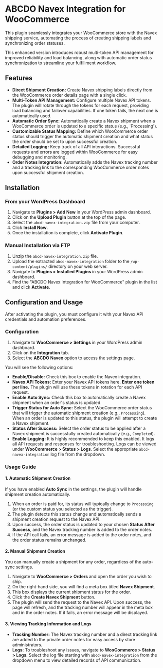 # ABCDO Navex Integration for WooCommerce

This plugin seamlessly integrates your WooCommerce store with the Navex shipping service, automating the process of creating shipping labels and synchronizing order statuses.

This enhanced version introduces robust multi-token API management for improved reliability and load balancing, along with automatic order status synchronization to streamline your fulfillment workflow.

## Features

*   **Direct Shipment Creation:** Create Navex shipping labels directly from the WooCommerce order details page with a single click.
*   **Multi-Token API Management:** Configure multiple Navex API tokens. The plugin will rotate through the tokens for each request, providing load balancing and failover capabilities. If one token fails, the next one is automatically used.
*   **Automatic Order Sync:** Automatically create a Navex shipment when a WooCommerce order is updated to a specific status (e.g., 'Processing').
*   **Customizable Status Mapping:** Define which WooCommerce order status should trigger the automatic shipment creation and what status the order should be set to upon successful creation.
*   **Detailed Logging:** Keep track of all API interactions. Successful requests and errors are logged within WooCommerce for easy debugging and monitoring.
*   **Order Notes Integration:** Automatically adds the Navex tracking number and a tracking link to the corresponding WooCommerce order notes upon successful shipment creation.

## Installation

### From your WordPress Dashboard

1.  Navigate to **Plugins > Add New** in your WordPress admin dashboard.
2.  Click on the **Upload Plugin** button at the top of the page.
3.  Select the `abcd-navex-integration.zip` file from your computer.
4.  Click **Install Now**.
5.  Once the installation is complete, click **Activate Plugin**.

### Manual Installation via FTP

1.  Unzip the `abcd-navex-integration.zip` file.
2.  Upload the extracted `abcd-navex-integration` folder to the `/wp-content/plugins/` directory on your web server.
3.  Navigate to **Plugins > Installed Plugins** in your WordPress admin dashboard.
4.  Find the "ABCDO Navex Integration for WooCommerce" plugin in the list and click **Activate**.

## Configuration and Usage

After activating the plugin, you must configure it with your Navex API credentials and automation preferences.

### Configuration

1.  Navigate to **WooCommerce > Settings** in your WordPress admin dashboard.
2.  Click on the **Integration** tab.
3.  Select the **ABCDO Navex** option to access the settings page.

You will see the following options:

*   **Enable/Disable:** Check this box to enable the Navex integration.
*   **Navex API Tokens:** Enter your Navex API tokens here. **Enter one token per line.** The plugin will use these tokens in rotation for each API request.
*   **Enable Auto Sync:** Check this box to automatically create a Navex shipment when an order's status is updated.
*   **Trigger Status for Auto Sync:** Select the WooCommerce order status that will trigger the automatic shipment creation (e.g., `Processing`). When an order is updated to this status, the plugin will attempt to create a Navex shipment.
*   **Status After Success:** Select the order status to be applied after a Navex shipment is successfully created automatically (e.g., `Completed`).
*   **Enable Logging:** It is highly recommended to keep this enabled. It logs all API requests and responses for troubleshooting. Logs can be viewed under **WooCommerce > Status > Logs**. Select the appropriate `abcd-navex-integration` log file from the dropdown.

### Usage Guide

#### 1. Automatic Shipment Creation

If you have enabled **Auto Sync** in the settings, the plugin will handle shipment creation automatically.

1.  When an order is paid for, its status will typically change to `Processing` (or the custom status you selected as the trigger).
2.  The plugin detects this status change and automatically sends a shipment creation request to the Navex API.
3.  Upon success, the order status is updated to your chosen **Status After Success**, and the Navex tracking number is added to the order notes.
4.  If the API call fails, an error message is added to the order notes, and the order status remains unchanged.

#### 2. Manual Shipment Creation

You can manually create a shipment for any order, regardless of the auto-sync settings.

1.  Navigate to **WooCommerce > Orders** and open the order you wish to ship.
2.  On the right-hand side, you will find a meta box titled **Navex Shipment**.
3.  This box displays the current shipment status for the order.
4.  Click the **Create Navex Shipment** button.
5.  The plugin will send the request to the Navex API. Upon success, the page will refresh, and the tracking number will appear in the meta box and in the order notes. If it fails, an error message will be displayed.

#### 3. Viewing Tracking Information and Logs

*   **Tracking Number:** The Navex tracking number and a direct tracking link are added to the private order notes for easy access by store administrators.
*   **Logs:** To troubleshoot any issues, navigate to **WooCommerce > Status > Logs**. Select the log file starting with `abcd-navex-integration` from the dropdown menu to view detailed records of API communication.
